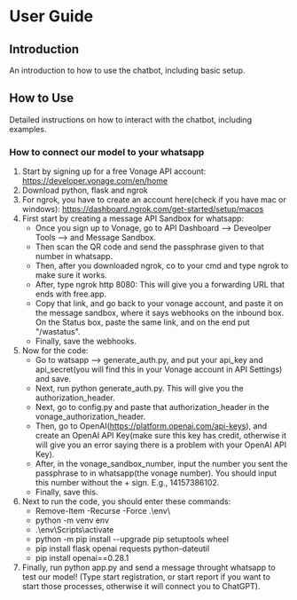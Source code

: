 # User Guide

## Introduction

An introduction to how to use the chatbot, including basic setup.

## How to Use

Detailed instructions on how to interact with the chatbot, including examples.

### How to connect our model to your whatsapp

1) Start by signing up for a free Vonage API account: https://developer.vonage.com/en/home
2) Download python, flask and ngrok
3) For ngrok, you have to create an account here(check if you have mac or windows): https://dashboard.ngrok.com/get-started/setup/macos
4) First start by creating a message API Sandbox for whatsapp:
      - Once you sign up to Vonage, go to API Dashboard --> Deveolper Tools --> and Message Sandbox.
      - Then scan the QR code and send the passphrase given to that number in whatsapp.
      - Then, after you downloaded ngrok, co to your cmd and type ngrok to make sure it works.
      - After, type ngrok http 8080: This will give you a forwarding URL that ends with free.app.
      - Copy that link, and go back to your vonage account, and paste it on the message sandbox, where it says webhooks on the inbound box. On the Status box, paste the same link, and on the end put "/wastatus". 
      - Finally, save the webhooks.
5) Now for the code:
      - Go to watsapp --> generate_auth.py, and put your api_key and api_secret(you will find this in your Vonage account in API Settings) and save.
      - Next, run python generate_auth.py. This will give you the authorization_header.
      - Next, go to config.py and paste that authorization_header in the vonage_authorization_header.
      - Then, go to OpenAI(https://platform.openai.com/api-keys), and create an OpenAI API Key(make sure this key has credit, otherwise it will give you an error saying there is a problem with your OpenAI API Key).
      -  After, in the vonage_sandbox_number, input the number you sent the passphrase to in whatsapp(the vonage number). You should input this number without the + sign. E.g., 14157386102.
      -  Finally, save this.
  6) Next to run the code, you should enter these commands:
      - Remove-Item -Recurse -Force .\env\
      - python -m venv env
      - .\env\Scripts\activate
      - python -m pip install --upgrade pip setuptools wheel
      - pip install flask openai requests python-dateutil
      - pip install openai==0.28.1
7) Finally, run python app.py and send a message throught whatsapp to test our model! (Type start registration, or start report if you want to start those processes, otherwise it will connect you to ChatGPT).
